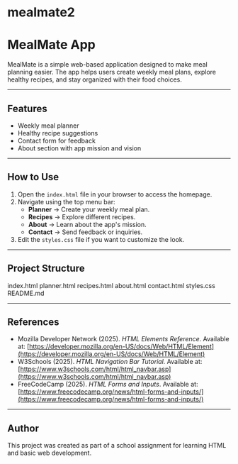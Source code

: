 # mealmate2
# MealMate App

MealMate is a simple web-based application designed to make meal planning easier. 
The app helps users create weekly meal plans, explore healthy recipes, 
and stay organized with their food choices.

---

##  Features
- Weekly meal planner
- Healthy recipe suggestions
- Contact form for feedback
- About section with app mission and vision

---

##  How to Use
1. Open the `index.html` file in your browser to access the homepage.
2. Navigate using the top menu bar:
   - **Planner** → Create your weekly meal plan.
   - **Recipes** → Explore different recipes.
   - **About** → Learn about the app's mission.
   - **Contact** → Send feedback or inquiries.
3. Edit the `styles.css` file if you want to customize the look.

---

##  Project Structure
index.html
planner.html
recipes.html
about.html
contact.html
styles.css
 README.md

 
---

## References
- Mozilla Developer Network (2025). *HTML Elements Reference*. Available at: [https://developer.mozilla.org/en-US/docs/Web/HTML/Element](https://developer.mozilla.org/en-US/docs/Web/HTML/Element)  
- W3Schools (2025). *HTML Navigation Bar Tutorial*. Available at: [https://www.w3schools.com/html/html_navbar.asp](https://www.w3schools.com/html/html_navbar.asp)  
- FreeCodeCamp (2025). *HTML Forms and Inputs*. Available at: [https://www.freecodecamp.org/news/html-forms-and-inputs/](https://www.freecodecamp.org/news/html-forms-and-inputs/)  

---

##  Author
This project was created as part of a school assignment for learning HTML and basic web development.

